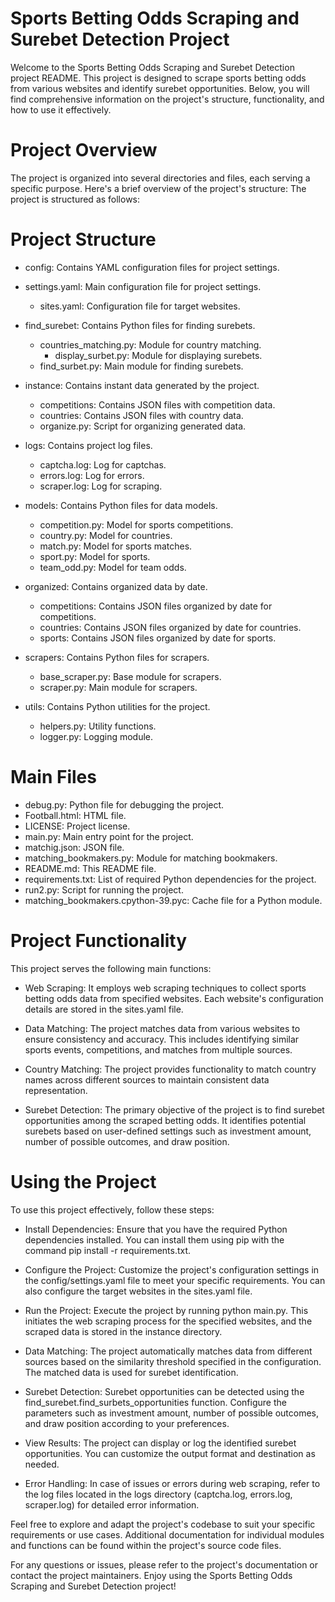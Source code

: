 # Sports Betting Odds Scraping and Surebet Detection Project

Welcome to the Sports Betting Odds Scraping and Surebet Detection project README. This project is designed to scrape sports betting odds from various websites and identify surebet opportunities. Below, you will find comprehensive information on the project's structure, functionality, and how to use it effectively.

# Project Overview

The project is organized into several directories and files, each serving a specific purpose. Here's a brief overview of the project's structure:
The project is structured as follows:

# Project Structure

* config: Contains YAML configuration files for project settings.
* settings.yaml: Main configuration file for project settings.
  * sites.yaml: Configuration file for target websites.
  
* find_surebet: Contains Python files for finding surebets.
  	* countries_matching.py: Module for country matching.
		* display_surbet.py: Module for displaying surebets.
  	* find_surbet.py: Main module for finding surebets.
  
* instance: Contains instant data generated by the project.
  	* competitions: Contains JSON files with competition data.
  	* countries: Contains JSON files with country data.
  	* organize.py: Script for organizing generated data.
  
* logs: Contains project log files.
  	* captcha.log: Log for captchas.  
  	* errors.log: Log for errors.
  	* scraper.log: Log for scraping.
  
* models: Contains Python files for data models.
  	* competition.py: Model for sports competitions.
  	* country.py: Model for countries.
  	* match.py: Model for sports matches.
  	* sport.py: Model for sports.
  	* team_odd.py: Model for team odds.
  
* organized: Contains organized data by date.
  	* competitions: Contains JSON files organized by date for competitions.
  	* countries: Contains JSON files organized by date for countries.
  	* sports: Contains JSON files organized by date for sports.
  
* scrapers: Contains Python files for scrapers.
  	* base_scraper.py: Base module for scrapers.
  	* scraper.py: Main module for scrapers.
  
* utils: Contains Python utilities for the project.
  	* helpers.py: Utility functions.
  	* logger.py: Logging module.
  
# Main Files

* debug.py: Python file for debugging the project.
* Football.html: HTML file.
* LICENSE: Project license.
* main.py: Main entry point for the project.
* matchig.json: JSON file.
* matching_bookmakers.py: Module for matching bookmakers.
* README.md: This README file.
* requirements.txt: List of required Python dependencies for the project.
* run2.py: Script for running the project.
* matching_bookmakers.cpython-39.pyc: Cache file for a Python module.

# Project Functionality

This project serves the following main functions:

* Web Scraping: It employs web scraping techniques to collect sports betting odds data from specified websites. Each website's configuration details are stored in the sites.yaml file.

* Data Matching: The project matches data from various websites to ensure consistency and accuracy. This includes identifying similar sports events, competitions, and matches from multiple sources.

* Country Matching: The project provides functionality to match country names across different sources to maintain consistent data representation.

* Surebet Detection: The primary objective of the project is to find surebet opportunities among the scraped betting odds. It identifies potential surebets based on user-defined settings such as investment amount, number of possible outcomes, and draw position.

# Using the Project
To use this project effectively, follow these steps:

* Install Dependencies: Ensure that you have the required Python dependencies installed. You can install them using pip with the command pip install -r requirements.txt.

* Configure the Project: Customize the project's configuration settings in the config/settings.yaml file to meet your specific requirements. You can also configure the target websites in the sites.yaml file.

* Run the Project: Execute the project by running python main.py. This initiates the web scraping process for the specified websites, and the scraped data is stored in the instance directory.

* Data Matching: The project automatically matches data from different sources based on the similarity threshold specified in the configuration. The matched data is used for surebet identification.

* Surebet Detection: Surebet opportunities can be detected using the find_surebet.find_surbets_opportunities function. Configure the parameters such as investment amount, number of possible outcomes, and draw position according to your preferences.

* View Results: The project can display or log the identified surebet opportunities. You can customize the output format and destination as needed.

* Error Handling: In case of issues or errors during web scraping, refer to the log files located in the logs directory (captcha.log, errors.log, scraper.log) for detailed error information.

Feel free to explore and adapt the project's codebase to suit your specific requirements or use cases. Additional documentation for individual modules and functions can be found within the project's source code files.

For any questions or issues, please refer to the project's documentation or contact the project maintainers. Enjoy using the Sports Betting Odds Scraping and Surebet Detection project!
